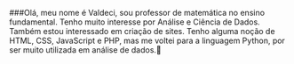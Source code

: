 ###Olá, meu nome é Valdeci, sou professor de matemática no ensino fundamental.
Tenho muito interesse por Análise e Ciência de Dados. Também estou interessado em criação de sites.
Tenho alguma noção de HTML, CSS, JavaScript e PHP, mas me voltei para a linguagem Python, por ser muito utilizada em análise de dados.👋

<!--
**Valdeci-Embu/Valdeci-Embu** is a ✨ _special_ ✨ repository because its `README.md` (this file) appears on your GitHub profile.

Here are some ideas to get you started:

- 🔭 I’m currently working on ...
- 🌱 I’m currently learning ...
- 👯 I’m looking to collaborate on ...
- 🤔 I’m looking for help with ...
- 💬 Ask me about ...
- 📫 How to reach me: ...
- 😄 Pronouns: ...
- ⚡ Fun fact: ...
-->

